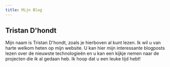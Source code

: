 ```yaml
---
title: Mijn Blog
---
```


## Tristan D'hondt

Mijn naam is Tristan D'hondt, zoals je hierboven al kunt lezen. Ik wil u van harte welkom heten op mijn website. U kan hier mijn interessante blogposts lezen over de nieuwste technologieën en u kan een kijkje nemen naar de projecten die ik al gedaan heb. Ik hoop dat u een leuke tijd hebt!